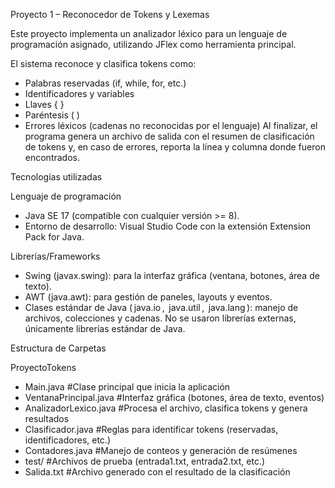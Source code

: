 Proyecto 1 – Reconocedor de Tokens y Lexemas

Este proyecto implementa un analizador léxico para un lenguaje de programación asignado, utilizando JFlex como herramienta principal.

El sistema reconoce y clasifica tokens como:
- Palabras reservadas (if, while, for, etc.)
- Identificadores y variables
- Llaves { }
- Paréntesis ( )
- Errores léxicos (cadenas no reconocidas por el lenguaje)
Al finalizar, el programa genera un archivo de salida con el resumen de clasificación de tokens y, en caso de errores, reporta la línea y columna donde fueron encontrados.

Tecnologías utilizadas

Lenguaje de programación

- Java SE 17 (compatible con cualquier versión >= 8).
- Entorno de desarrollo: Visual Studio Code con la extensión Extension Pack for Java.

Librerías/Frameworks
- Swing (javax.swing): para la interfaz gráfica (ventana, botones, área de texto).
- AWT (java.awt): para gestión de paneles, layouts y eventos.
- Clases estándar de Java (⁠ java.io ⁠, ⁠ java.util ⁠, ⁠ java.lang ⁠): manejo de archivos, colecciones y cadenas.
No se usaron librerías externas, únicamente librerías estándar de Java.

Estructura de Carpetas

ProyectoTokens

- Main.java #Clase principal que inicia la aplicación
- VentanaPrincipal.java #Interfaz gráfica (botones, área de texto, eventos)
- AnalizadorLexico.java #Procesa el archivo, clasifica tokens y genera resultados
- Clasificador.java #Reglas para identificar tokens (reservadas, identificadores, etc.)
- Contadores.java #Manejo de conteos y generación de resúmenes
- test/ #Archivos de prueba (entrada1.txt, entrada2.txt, etc.)
- Salida.txt #Archivo generado con el resultado de la clasificación


